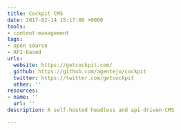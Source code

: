 ```yaml
---
title: Cockpit CMS
date: 2017-02-14 15:17:00 +0000
tools:
- content-management
tags:
- open source
- API-based
urls:
  website: https://getcockpit.com/
  github: https://github.com/agentejo/cockpit
  twitter: https://twitter.com/getcockpit
  other: ''
resources:
- name: ''
  url: ''
description: A self-hosted headless and api-driven CMS

---
```


